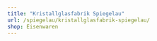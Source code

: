 ```yaml
---
title: "Kristallglasfabrik Spiegelau"
url: /spiegelau/kristallglasfabrik-spiegelau/
shop: Eisenwaren
---
```

